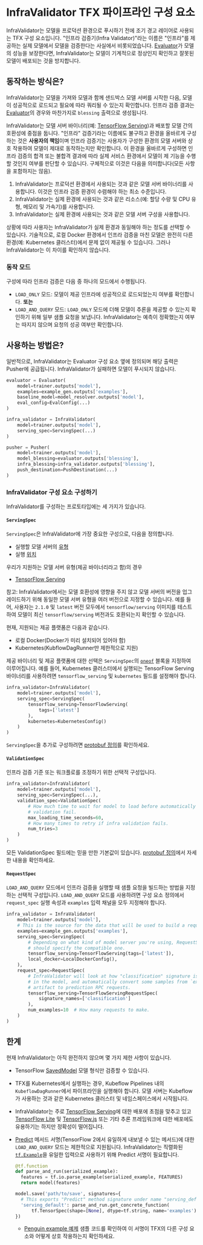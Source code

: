# InfraValidator TFX 파이프라인 구성 요소

InfraValidator는 모델을 프로덕션 환경으로 푸시하기 전에 조기 경고 레이어로 사용되는 TFX 구성 요소입니다. "인프라 검증기(Infra Validator)"라는 이름은 "인프라"를 제공하는 실제 모델에서 모델을 검증한다는 사실에서 비롯되었습니다. [Evaluator](evaluator.md)가 모델의 성능을 보장한다면, InfraValidator는 모델이 기계적으로 정상인지 확인하고 잘못된 모델이 배포되는 것을 방지합니다.

## 동작하는 방식은?

InfraValidator는 모델을 가져와 모델과 함께 샌드박스 모델 서버를 시작한 다음, 모델이 성공적으로 로드되고 필요에 따라 쿼리될 수 있는지 확인합니다. 인프라 검증 결과는 [Evaluator](evaluator.md)의 경우와 마찬가지로 `blessing` 출력으로 생성됩니다.

InfraValidator는 모델 서버 바이너리(예: [TensorFlow Serving](serving.md))과 배포할 모델 간의 호환성에 중점을 둡니다. "인프라" 검증기라는 이름에도 불구하고 환경을 올바르게 구성하는 것은 **사용자의 책임**이며 인프라 검증기는 사용자가 구성한 환경의 모델 서버와 상호 작용하여 모델이 제대로 동작하는지만 확인합니다. 이 환경을 올바르게 구성하면 인프라 검증의 합격 또는 불합격 결과에 따라 실제 서비스 환경에서 모델이 제 기능을 수행할 것인지 여부를 판단할 수 있습니다. 구체적으로 이것은 다음을 의미합니다(모든 사항을 포함하지는 않음).

1. InfraValidator는 프로덕션 환경에서 사용되는 것과 같은 모델 서버 바이너리를 사용합니다. 이것은 인프라 검증 환경이 수렴해야 하는 최소 수준입니다.
2. InfraValidator는 실제 환경에 사용되는 것과 같은 리소스(예: 할당 수량 및 CPU 유형, 메모리 및 가속기)를 사용합니다.
3. InfraValidator는 실제 환경에 사용되는 것과 같은 모델 서버 구성을 사용합니다.

상황에 따라 사용자는 InfraValidator가 실제 환경과 동일해야 하는 정도를 선택할 수 있습니다. 기술적으로, 로컬 Docker 환경에서 인프라 검증을 마친 모델은 완전히 다른 환경(예: Kubernetes 클러스터)에서 문제 없이 제공될 수 있습니다. 그러나 InfraValidator는 이 차이를 확인하지 않습니다.

### 동작 모드

구성에 따라 인프라 검증은 다음 중 하나의 모드에서 수행됩니다.

- `LOAD_ONLY` 모드: 모델이 제공 인프라에 성공적으로 로드되었는지 여부를 확인합니다. **또는**
- `LOAD_AND_QUERY` 모드: `LOAD_ONLY` 모드에 더해 모델이 추론을 제공할 수 있는지 확인하기 위해 일부 샘플 요청을 보냅니다. InfraValidator는 예측이 정확했는지 여부는 따지지 않으며 요청의 성공 여부만 확인합니다.

## 사용하는 방법은?

일반적으로, InfraValidator는 Evaluator 구성 요소 옆에 정의되며 해당 출력은 Pusher에 공급됩니다. InfraValidator가 실패하면 모델이 푸시되지 않습니다.

```python
evaluator = Evaluator(
    model=trainer.outputs['model'],
    examples=example_gen.outputs['examples'],
    baseline_model=model_resolver.outputs['model'],
    eval_config=EvalConfig(...)
)

infra_validator = InfraValidator(
    model=trainer.outputs['model'],
    serving_spec=ServingSpec(...)
)

pusher = Pusher(
    model=trainer.outputs['model'],
    model_blessing=evaluator.outputs['blessing'],
    infra_blessing=infra_validator.outputs['blessing'],
    push_destination=PushDestination(...)
)
```

### InfraValidator 구성 요소 구성하기

InfraValidator를 구성하는 프로토타입에는 세 가지가 있습니다.

#### `ServingSpec`

`ServingSpec`은 InfraValidator에 가장 중요한 구성으로, 다음을 정의합니다.

- 실행할 모델 서버의 <u>유형</u>
- 실행 <u>위치</u>

우리가 지원하는 모델 서버 유형(제공 바이너리라고 함)의 경우

- [TensorFlow Serving](serving.md)

참고: InfraValidator에서는 모델 호환성에 영향을 주지 않고 모델 서버의 버전을 업그레이드하기 위해 동일한 모델 서버 유형을 여러 버전으로 지정할 수 있습니다. 예를 들어, 사용자는 `2.1.0` 및 `latest` 버전 모두에서 `tensorflow/serving` 이미지를 테스트하여 모델이 최신 `tensorflow/serving` 버전과도 호환되는지 확인할 수 있습니다.

현재, 지원되는 제공 플랫폼은 다음과 같습니다.

- 로컬 Docker(Docker가 미리 설치되어 있어야 함)
- Kubernetes(KubflowDagRunner만 제한적으로 지원)

제공 바이너리 및 제공 플랫폼에 대한 선택은 `ServingSpec`의 [`oneof`](https://developers.google.com/protocol-buffers/docs/proto3#oneof) 블록을 지정하여 이루어집니다. 예를 들어, Kubernetes 클러스터에서 실행되는 TensorFlow Serving 바이너리를 사용하려면 `tensorflow_serving` 및 `kubernetes` 필드를 설정해야 합니다.

```python
infra_validator=InfraValidator(
    model=trainer.outputs['model'],
    serving_spec=ServingSpec(
        tensorflow_serving=TensorFlowServing(
            tags=['latest']
        ),
        kubernetes=KubernetesConfig()
    )
)
```

`ServingSpec`을 추가로 구성하려면 [protobuf 정의](https://github.com/tensorflow/tfx/blob/master/tfx/proto/infra_validator.proto)를 확인하세요.

#### `ValidationSpec`

인프라 검증 기준 또는 워크플로를 조정하기 위한 선택적 구성입니다.

```python
infra_validator=InfraValidator(
    model=trainer.outputs['model'],
    serving_spec=ServingSpec(...),
    validation_spec=ValidationSpec(
        # How much time to wait for model to load before automatically making
        # validation fail.
        max_loading_time_seconds=60,
        # How many times to retry if infra validation fails.
        num_tries=3
    )
)
```

모든 ValidationSpec 필드에는 믿을 만한 기본값이 있습니다. [protobuf 정의](https://github.com/tensorflow/tfx/blob/master/tfx/proto/infra_validator.proto)에서 자세한 내용을 확인하세요.

#### `RequestSpec`

`LOAD_AND_QUERY` 모드에서 인프라 검증을 실행할 때 샘플 요청을 빌드하는 방법을 지정하는 선택적 구성입니다. `LOAD_AND_QUERY` 모드를 사용하려면 구성 요소 정의에서 `request_spec` 실행 속성과 `examples` 입력 채널을 모두 지정해야 합니다.

```python
infra_validator = InfraValidator(
    model=trainer.outputs['model'],
    # This is the source for the data that will be used to build a request.
    examples=example_gen.outputs['examples'],
    serving_spec=ServingSpec(
        # Depending on what kind of model server you're using, RequestSpec
        # should specify the compatible one.
        tensorflow_serving=TensorFlowServing(tags=['latest']),
        local_docker=LocalDockerConfig(),
    ),
    request_spec=RequestSpec(
        # InfraValidator will look at how "classification" signature is defined
        # in the model, and automatically convert some samples from `examples`
        # artifact to prediction RPC requests.
        tensorflow_serving=TensorFlowServingRequestSpec(
            signature_names=['classification']
        ),
        num_examples=10  # How many requests to make.
    )
)
```

## 한계

현재 InfraValidator는 아직 완전하지 않으며 몇 가지 제한 사항이 있습니다.

- TensorFlow [SavedModel](/guide/saved_model) 모델 형식만 검증할 수 있습니다.

- TFX를 Kubernetes에서 실행하는 경우, Kubeflow Pipelines 내의 `KubeflowDagRunner`에서 파이프라인을 실행해야 합니다. 모델 서버는 Kubeflow가 사용하는 것과 같은 Kubernetes 클러스터 및 네임스페이스에서 시작됩니다.

- InfraValidator는 주로 [TensorFlow Serving](serving.md)에 대한 배포에 초점을 맞추고 있고 [TensorFlow Lite](/lite) 및 [TensorFlow.js](/js) 또는 기타 추론 프레임워크에 대한 배포에도 유용하기는 하지만 정확성이 떨어집니다.

- [Predict](/versions/r1.15/api_docs/python/tf/saved_model/predict_signature_def) 메서드 서명(TensorFlow 2에서 유일하게 내보낼 수 있는 메서드)에 대한 `LOAD_AND_QUERY` 모드는 제한적으로 지원됩니다. InfraValidator는 직렬화된 [`tf.Example`](/tutorials/load_data/tfrecord#tfexample)을 유일한 입력으로 사용하기 위해 Predict 서명이 필요합니다.

    ```python
    @tf.function
    def parse_and_run(serialized_example):
      features = tf.io.parse_example(serialized_example, FEATURES)
      return model(features)

    model.save('path/to/save', signatures={
      # This exports "Predict" method signature under name "serving_default".
      'serving_default': parse_and_run.get_concrete_function(
          tf.TensorSpec(shape=[None], dtype=tf.string, name='examples'))
    })
    ```

    - [ Penguin example 예제](https://github.com/tensorflow/tfx/blob/master/tfx/examples/penguin/penguin_pipeline_local_infraval.py) 샘플 코드를 확인하여 이 서명이 TFX의 다른 구성 요소와 어떻게 상호 작용하는지 확인하세요.

